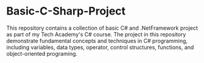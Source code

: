 # Basic-C-Sharp-Project
This repository contains a collection of basic C# and .NetFramework project as part of my Tech Academy's C# course. The project in this repository demonstrate fundamental concepts and techniques in C# programming, including variables, data types, operator, control structures, functions, and object-oriented programing. 

